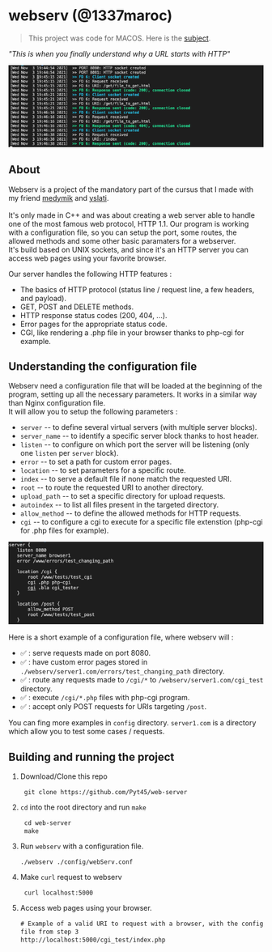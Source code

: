 # webserv (@1337maroc)

> This project was code for MACOS. Here is the [subject][1].
>

*"This is when you finally understand why a URL starts with HTTP"*

![Alt text](https://github.com/llefranc/42_webserv/blob/main/webserv_example.png)

## About

Webserv is a project of the mandatory part of the cursus that I made with my friend [medymik][2] and [yslati][3].
<br/><br/>It's only made in C++ and was about creating a web server able to handle one of the most famous web protocol, HTTP 1.1.
Our program is working with a configuration file, so you can setup the port, some routes, the allowed methods and some other basic paramaters for a webserver.
<br/>It's build based on UNIX sockets, and since it's an HTTP server you can access web pages using your favorite browser.

Our server handles the following HTTP features :
- The basics of HTTP protocol (status line / request line, a few headers, and payload).
- GET, POST and DELETE methods.
- HTTP response status codes (200, 404, ...).
- Error pages for the appropriate status code.
- CGI, like rendering a .php file in your browser thanks to php-cgi for example.

## Understanding the configuration file

Webserv need a configuration file that will be loaded at the beginning of the program, setting up all the necessary parameters. It works in a similar way than Nginx configuration file.
</br>It will allow you to setup the following parameters :
- `server` -- to define several virtual servers (with multiple server blocks).
- `server_name` -- to identify a specific server block thanks to host header.
- `listen` -- to configure on which port the server will be listening (only one `listen` per `server` block).
- `error` -- to set a path for custom error pages.
- `location` -- to set parameters for a specific route.
- `index` -- to serve a default file if none match the requested URI.
- `root` -- to route the requested URI to another directory.
- `upload_path` -- to set a specific directory for upload requests.
- `autoindex` -- to list all files present in the targeted directory.
- `allow_method` -- to define the allowed methods for HTTP requests.
- `cgi` -- to configure a cgi to execute for a specific file extenstion (php-cgi for .php files for example).

![Alt text](https://github.com/llefranc/42_webserv/blob/main/config_file_example.png)

Here is a short example of a configuration file, where webserv will : 
- :white_check_mark: : serve requests made on port 8080.
- :white_check_mark: : have custom error pages stored in `./webserv/server1.com/errors/test_changing_path` directory.
- :white_check_mark: : route any requests made to `/cgi/*` to `/webserv/server1.com/cgi_test` directory.
- :white_check_mark: : execute `/cgi/*.php` files with php-cgi program.
- :white_check_mark: : accept only POST requests for URIs targeting `/post`.

You can fing more examples in `config` directory. `server1.com` is a directory which allow you to test some cases / requests.

## Building and running the project

1. Download/Clone this repo

        git clone https://github.com/Pyt45/web-server

2. `cd` into the root directory and run `make`

        cd web-server
        make

3.  Run `webserv` with a configuration file.
	
		./webserv ./config/webServ.conf

4. Make `curl` request to webserv
	
		curl localhost:5000

5.	Access web pages using your browser.
	
		# Example of a valid URI to request with a browser, with the config file from step 3
		http://localhost:5000/cgi_test/index.php

[1]: https://github.com/Pyt45/web-server/blob/main/webserv.en.subject.pdf
[2]: https://github.com/medymik
[3]: https://github.com/yslati